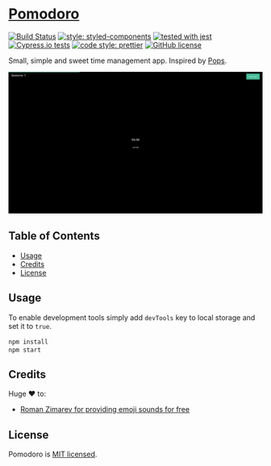 # [Pomodoro](https://pomodoro-app.now.sh/)

[![Build Status](https://travis-ci.org/malcodeman/pomodoro-app.svg?branch=master)](https://travis-ci.org/malcodeman/pomodoro-app)
[![style: styled-components](https://img.shields.io/badge/style-%F0%9F%92%85%20styled--components-orange.svg?colorB=daa357&colorA=db748e)](https://github.com/styled-components/styled-components)
[![tested with jest](https://img.shields.io/badge/tested_with-jest-99424f.svg)](https://github.com/facebook/jest)
[![Cypress.io tests](https://img.shields.io/badge/cypress.io-tests-green.svg?style=flat-square)](https://cypress.io)
[![code style: prettier](https://img.shields.io/badge/code_style-prettier-ff69b4.svg)](https://github.com/prettier/prettier)
[![GitHub license](https://img.shields.io/badge/license-MIT-blue.svg)](https://github.com/facebook/react/blob/master/LICENSE)

Small, simple and sweet time management app. Inspired by [Pops](https://www.producthunt.com/posts/pops).

![Screenshot](docs/images/screenshot.png)

## Table of Contents

- [Usage](#usage)
- [Credits](#credits)
- [License](#license)

## Usage

To enable development tools simply add `devTools` key to local storage and set it to `true`.

```
npm install
npm start
```

## Credits

Huge ❤️ to:

* [Roman Zimarev for providing emoji sounds for free](https://emojisounds.appsounds.pro/)

## License

Pomodoro is [MIT licensed](./LICENSE).
